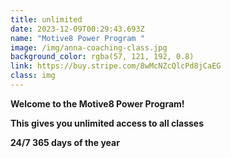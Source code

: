 ```yaml
---
title: unlimited
date: 2023-12-09T00:29:43.693Z
name: "Motive8 Power Program "
image: /img/anna-coaching-class.jpg
background_color: rgba(57, 121, 192, 0.8)
link: https://buy.stripe.com/8wMcNZcQlcPd8jCaEG
class: img
---
```

**Welcome to the Motive8 Power Program!** 

**This gives you unlimited access to all classes** 

**24/7 365 days of the year**